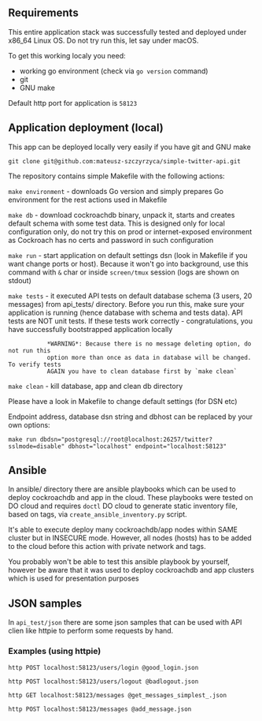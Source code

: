 ## Requirements

This entire application stack was successfully tested and deployed 
under x86_64 Linux OS. Do not try run this, let say under macOS.

To get this working localy you need:
- working go environment (check via `go version` command)
- git
- GNU make

Default http port for application is `58123`


## Application deployment (local)

This app can be deployed locally very easily if you have git and GNU make

`git clone git@github.com:mateusz-szczyrzyca/simple-twitter-api.git`

The repository contains simple Makefile with the following actions:

`make environment` - downloads Go version and simply prepares Go environment for the 
                     rest actions used in Makefile

`make db`    - download cockroachdb binary, unpack it, starts and creates default 
               schema with some test data.
               This is designed only for local configuration only, do not try this
               on prod or internet-exposed environment as Cockroach has no certs 
               and password in such configuration

`make run`   - start application on default settings dsn (look in Makefile if you 
               want change ports or host). Because it won't go into background, use 
               this command with `&` char or inside `screen/tmux` session (logs are 
               shown on stdout)
            

`make tests` - it executed API tests on default database schema (3 users, 20 messages)
               from api_tests/ directory. Before you run this, make sure your application
               is running (hence database with schema and tests data). 
               API tests are NOT unit tests.
               If these tests work correctly - congratulations, you have successfully 
               bootstrapped application locally

               *WARNING*: Because there is no message deleting option, do not run this
               option more than once as data in database will be changed. To verify tests
               AGAIN you have to clean database first by `make clean`


`make clean` - kill database, app and clean db directory

Please have a look in Makefile to change default settings (for DSN etc)

Endpoint address, database dsn string and dbhost can be replaced by your own options:

`make run dbdsn="postgresql://root@localhost:26257/twitter?sslmode=disable" dbhost="localhost" endpoint="localhost:58123"`


## Ansible

In ansible/ directory there are ansible playbooks which can be used to deploy cockroachdb
and app in the cloud. These playbooks were tested on DO cloud and requires `doctl` DO cloud to 
generate static inventory file, based on tags, via `create_ansible_inventory.py` script.

It's able to execute deploy many cockroachdb/app nodes within SAME cluster but in INSECURE 
mode. However, all nodes (hosts) has to be added to the cloud before this action with 
private network and tags. 

You probably won't be able to test this ansible playbook by yourself, however be aware 
that it was used to deploy cockroachdb and app clusters which is used for presentation 
purposes

## JSON samples

In `api_test/json` there are some json samples that can be used with API clien like httpie 
to perform some requests by hand.

### Examples (using httpie)

`http POST localhost:58123/users/login @good_login.json`

`http POST localhost:58123/users/logout @badlogout.json`

`http GET localhost:58123/messages @get_messages_simplest_.json`

`http POST localhost:58123/messages @add_message.json`
